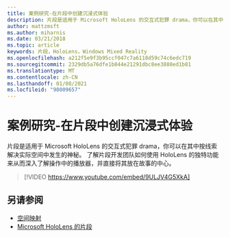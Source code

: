 ```yaml
---
title: 案例研究-在片段中创建沉浸式体验
description: 片段是适用于 Microsoft HoloLens 的交互式犯罪 drama，你可以在其中按线索解决实际空间中发生的神秘。
author: mattzmsft
ms.author: miharnis
ms.date: 03/21/2018
ms.topic: article
keywords: 片段，HoloLens，Windows Mixed Reality
ms.openlocfilehash: a212f5e9f3b95ccf047c7a6118d59c74c6edc719
ms.sourcegitcommit: 2329db5a76dfe1b844e21291dbc8ee3888ed1b81
ms.translationtype: MT
ms.contentlocale: zh-CN
ms.lasthandoff: 01/08/2021
ms.locfileid: "98009657"
---
```

# <a name="case-study---creating-an-immersive-experience-in-fragments"></a>案例研究-在片段中创建沉浸式体验

片段是适用于 Microsoft HoloLens 的交互式犯罪 drama，你可以在其中按线索解决实际空间中发生的神秘。 了解片段开发团队如何使用 HoloLens 的独特功能来从而深入了解操作中的播放器，并直接将其放在故事的中心。

>[!VIDEO https://www.youtube.com/embed/9ULJV4G5XkA]

## <a name="see-also"></a>另请参阅

* [空间映射](../design/spatial-mapping.md)
* [Microsoft HoloLens 的片段](https://www.microsoft.com/p/fragments/9nblggh5ggm8)

